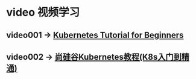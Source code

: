 # video 视频学习
## video001 -> [Kubernetes Tutorial for Beginners](https://www.youtube.com/watch?v=X48VuDVv0do)
## video002 -> [尚硅谷Kubernetes教程(K8s入门到精通)](https://www.bilibili.com/video/BV1w4411y7Go)